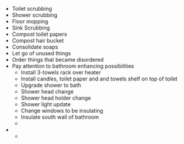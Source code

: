 - Toilet scrubbing
- Shower scrubbing
- Floor mopping
- Sink Scrubbing
- Compost toilet papers
- Compost hair bucket
- Consolidate soaps
- Let go of unused things
- Order things that became disordered
- Pay attention to bathroom enhancing possibilities
	- Install 3-towels rack over heater
	- Install candles, toilet paper and and towels shelf on top of toilet
	- Upgrade shower to bath
	- Shower head change
	- Shower head holder change
	- Shower light update
	- Change windows to be insulating
	- Insulate south wall of bathroom
	-
-
	-